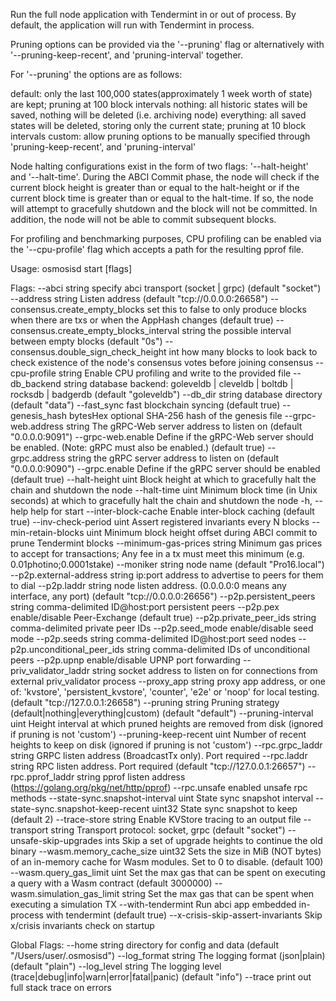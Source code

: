 Run the full node application with Tendermint in or out of process. By
default, the application will run with Tendermint in process.

Pruning options can be provided via the '--pruning' flag or alternatively with '--pruning-keep-recent', and
'pruning-interval' together.

For '--pruning' the options are as follows:

default: only the last 100,000 states(approximately 1 week worth of state) are kept; pruning at 100 block intervals
nothing: all historic states will be saved, nothing will be deleted (i.e. archiving node)
everything: all saved states will be deleted, storing only the current state; pruning at 10 block intervals
custom: allow pruning options to be manually specified through 'pruning-keep-recent', and 'pruning-interval'

Node halting configurations exist in the form of two flags: '--halt-height' and '--halt-time'. During
the ABCI Commit phase, the node will check if the current block height is greater than or equal to
the halt-height or if the current block time is greater than or equal to the halt-time. If so, the
node will attempt to gracefully shutdown and the block will not be committed. In addition, the node
will not be able to commit subsequent blocks.

For profiling and benchmarking purposes, CPU profiling can be enabled via the '--cpu-profile' flag
which accepts a path for the resulting pprof file.

Usage:
  osmosisd start [flags]

Flags:
      --abci string                                     specify abci transport (socket | grpc) (default "socket")
      --address string                                  Listen address (default "tcp://0.0.0.0:26658")
      --consensus.create_empty_blocks                   set this to false to only produce blocks when there are txs or when the AppHash changes (default true)
      --consensus.create_empty_blocks_interval string   the possible interval between empty blocks (default "0s")
      --consensus.double_sign_check_height int          how many blocks to look back to check existence of the node's consensus votes before joining consensus
      --cpu-profile string                              Enable CPU profiling and write to the provided file
      --db_backend string                               database backend: goleveldb | cleveldb | boltdb | rocksdb | badgerdb (default "goleveldb")
      --db_dir string                                   database directory (default "data")
      --fast_sync                                       fast blockchain syncing (default true)
      --genesis_hash bytesHex                           optional SHA-256 hash of the genesis file
      --grpc-web.address string                         The gRPC-Web server address to listen on (default "0.0.0.0:9091")
      --grpc-web.enable                                 Define if the gRPC-Web server should be enabled. (Note: gRPC must also be enabled.) (default true)
      --grpc.address string                             the gRPC server address to listen on (default "0.0.0.0:9090")
      --grpc.enable                                     Define if the gRPC server should be enabled (default true)
      --halt-height uint                                Block height at which to gracefully halt the chain and shutdown the node
      --halt-time uint                                  Minimum block time (in Unix seconds) at which to gracefully halt the chain and shutdown the node
  -h, --help                                            help for start
      --inter-block-cache                               Enable inter-block caching (default true)
      --inv-check-period uint                           Assert registered invariants every N blocks
      --min-retain-blocks uint                          Minimum block height offset during ABCI commit to prune Tendermint blocks
      --minimum-gas-prices string                       Minimum gas prices to accept for transactions; Any fee in a tx must meet this minimum (e.g. 0.01photino;0.0001stake)
      --moniker string                                  node name (default "Pro16.local")
      --p2p.external-address string                     ip:port address to advertise to peers for them to dial
      --p2p.laddr string                                node listen address. (0.0.0.0:0 means any interface, any port) (default "tcp://0.0.0.0:26656")
      --p2p.persistent_peers string                     comma-delimited ID@host:port persistent peers
      --p2p.pex                                         enable/disable Peer-Exchange (default true)
      --p2p.private_peer_ids string                     comma-delimited private peer IDs
      --p2p.seed_mode                                   enable/disable seed mode
      --p2p.seeds string                                comma-delimited ID@host:port seed nodes
      --p2p.unconditional_peer_ids string               comma-delimited IDs of unconditional peers
      --p2p.upnp                                        enable/disable UPNP port forwarding
      --priv_validator_laddr string                     socket address to listen on for connections from external priv_validator process
      --proxy_app string                                proxy app address, or one of: 'kvstore', 'persistent_kvstore', 'counter', 'e2e' or 'noop' for local testing. (default "tcp://127.0.0.1:26658")
      --pruning string                                  Pruning strategy (default|nothing|everything|custom) (default "default")
      --pruning-interval uint                           Height interval at which pruned heights are removed from disk (ignored if pruning is not 'custom')
      --pruning-keep-recent uint                        Number of recent heights to keep on disk (ignored if pruning is not 'custom')
      --rpc.grpc_laddr string                           GRPC listen address (BroadcastTx only). Port required
      --rpc.laddr string                                RPC listen address. Port required (default "tcp://127.0.0.1:26657")
      --rpc.pprof_laddr string                          pprof listen address (https://golang.org/pkg/net/http/pprof)
      --rpc.unsafe                                      enabled unsafe rpc methods
      --state-sync.snapshot-interval uint               State sync snapshot interval
      --state-sync.snapshot-keep-recent uint32          State sync snapshot to keep (default 2)
      --trace-store string                              Enable KVStore tracing to an output file
      --transport string                                Transport protocol: socket, grpc (default "socket")
      --unsafe-skip-upgrades ints                       Skip a set of upgrade heights to continue the old binary
      --wasm.memory_cache_size uint32                   Sets the size in MiB (NOT bytes) of an in-memory cache for Wasm modules. Set to 0 to disable. (default 100)
      --wasm.query_gas_limit uint                       Set the max gas that can be spent on executing a query with a Wasm contract (default 3000000)
      --wasm.simulation_gas_limit string                Set the max gas that can be spent when executing a simulation TX
      --with-tendermint                                 Run abci app embedded in-process with tendermint (default true)
      --x-crisis-skip-assert-invariants                 Skip x/crisis invariants check on startup

Global Flags:
      --home string         directory for config and data (default "/Users/user/.osmosisd")
      --log_format string   The logging format (json|plain) (default "plain")
      --log_level string    The logging level (trace|debug|info|warn|error|fatal|panic) (default "info")
      --trace               print out full stack trace on errors
